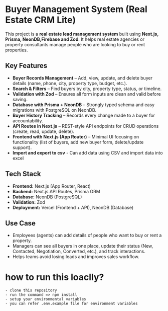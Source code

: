 # Buyer Management System (Real Estate CRM Lite)

This project is a **real estate lead management system** built using **Next.js, Prisma, NeonDB,Firebase and Zod**. It helps real estate agencies or property consultants manage people who are looking to buy or rent properties.

## Key Features

- **Buyer Records Management** – Add, view, update, and delete buyer details (name, phone, city, property type, budget, etc.).
- **Search & Filters** – Find buyers by city, property type, status, or timeline.
- **Validation with Zod** – Ensures all form inputs are clean and valid before saving.
- **Database with Prisma + NeonDB** – Strongly typed schema and easy migrations with PostgreSQL on NeonDB.
- **Buyer History Tracking** – Records every change made to a buyer for accountability.
- **API Routes in Next.js** – REST-style API endpoints for CRUD operations (create, read, update, delete).
- **Frontend with Next.js (App Router)** – Minimal UI focusing on functionality (list of buyers, add new buyer form, delete/update support).
- **Import and export to csv** - Can add data using CSV and import data into excel

## Tech Stack

- **Frontend:** Next.js (App Router, React)
- **Backend:** Next.js API Routes, Prisma ORM
- **Database:** NeonDB (PostgreSQL)
- **Validation:** Zod
- **Deployment:** Vercel (Frontend + API), NeonDB (Database)

## Use Case

- Employees (agents) can add details of people who want to buy or rent a property.
- Managers can see all buyers in one place, update their status (New, Contacted, Negotiation, Converted, etc.), and track interactions.
- Helps teams avoid losing leads and improves sales workflow.

# how to run this loaclly?

    - clone this repository
    - run the command => npm install
    - setup your environmental variables
    - you can refer .env.example file for environment variables
